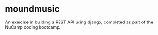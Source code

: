 # moundmusic
An exercise in building a REST API using django, completed as part of the NuCamp coding bootcamp.
